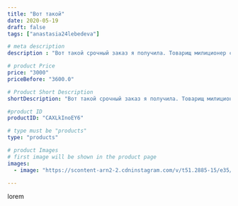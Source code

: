 ```yaml
---
title: "Вот такой"
date: 2020-05-19
draft: false
tags: ["anastasia24lebedeva"]

# meta description
description : "Вот такой срочный заказ я получила. Товарищ милиционер связан за рекордное для меня время. Заказ я получила вчера в 14 часов и сегодня в 9 утра он был готов😱. С"

# product Price
price: "3000"
priceBefore: "3600.0"

# Product Short Description
shortDescription: "Вот такой срочный заказ я получила. Товарищ милиционер связан за рекордное для меня время. Заказ я получила вчера в 14 часов и сегодня в 9 утра он был готов😱. Скоро отправится к своей хозяйке)"

#product ID
productID: "CAXLkInoEY6"

# type must be "products"
type: "products"

# product Images
# first image will be shown in the product page
images:
  - image: "https://scontent-arn2-2.cdninstagram.com/v/t51.2885-15/e35/97317306_2640247992962420_6768550783291931520_n.jpg?se=7&tp=1&_nc_ht=scontent-arn2-2.cdninstagram.com&_nc_cat=108&_nc_ohc=6rmFBYhE7KcAX_8EcDD&ccb=7-4&oh=ea11aa03383d5884bd9cb20555f84b31&oe=6082D8B7&ig_cache_key=MjMxMjM2Nzc5NTM0NTU3MzQzNA%3D%3D.2-ccb7-4"

---
```

lorem
